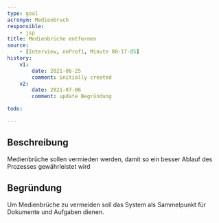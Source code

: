 ```yaml
---
type: goal
acronym: Medienbruch
responsible:
    - jsp
title: Medienbrüche entfernen
source:
    - [Interview, nnProf1, Minute 00-17-05]
history:
    v1:
        date: 2021-06-25
        comment: initially created
    v2:
        date: 2021-07-06
        comment: update Begründung

todo:

---
```


## Beschreibung
Medienbrüche sollen vermieden werden, damit so ein besser Ablauf des Prozesses gewährleistet wird

## Begründung
Um Medienbrüche zu vermeiden soll das System als Sammelpunkt für Dokumente und Aufgaben dienen.
